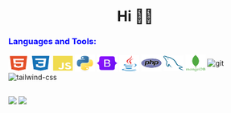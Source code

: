 <h1 align="center">Hi 👋😊</h1>

<h3 align="left" style="color: blue;">Languages and Tools:</h3>
<div style="display: inline-block">
  <img align="center" alt="html5" height="30" width="40" src="https://raw.githubusercontent.com/devicons/devicon/master/icons/html5/html5-plain.svg">
  <img align="center" alt="css3" height="30" width="40" src="https://raw.githubusercontent.com/devicons/devicon/master/icons/css3/css3-plain.svg">
  <img align="center" alt="javascript" height="30" width="40" src="https://raw.githubusercontent.com/devicons/devicon/master/icons/javascript/javascript-plain.svg">
  <img align="center" alt="python" height="35" width="40" src="https://raw.githubusercontent.com/devicons/devicon/master/icons/python/python-original.svg">
  <img align="center" alt="bootstrap" height="35" width="40" src="https://raw.githubusercontent.com/devicons/devicon/master/icons/bootstrap/bootstrap-original.svg">
  <img align="center" alt="java" height="32" width="40" src="https://raw.githubusercontent.com/devicons/devicon/master/icons/java/java-original.svg">
  <img align="center" alt="php" height="35" width="40" src="https://raw.githubusercontent.com/devicons/devicon/master/icons/php/php-original.svg">
  <img align="center" alt="mysql" height="30" width="40" src="https://raw.githubusercontent.com/devicons/devicon/master/icons/mysql/mysql-original.svg">
  <img align="center" alt="mongodb" height="35" width="40" src="https://raw.githubusercontent.com/devicons/devicon/master/icons/mongodb/mongodb-plain-wordmark.svg">
  <img align="center" alt="git" height="30" width="40" src="https://www.vectorlogo.zone/logos/git-scm/git-scm-icon.svg">
  <img align="center" alt="tailwind-css" height="40" width="40" src="https://www.vectorlogo.zone/logos/tailwindcss/tailwindcss-icon.svg">
</div>


##

<a href = "https://mail.google.com/mail/?view=cm&to=andrewbmoreira2@gmail.com"><img src="https://img.shields.io/badge/-Gmail-%23333?style=for-the-badge&logo=gmail&logoColor=white&color=red" target="_blank"></a>
<a href = "https://www.linkedin.com/in/andrew-brancalhone-moreira-122941303/"><img src="https://img.shields.io/badge/-LinkedIn-%23333?style=for-the-badge&logo=linkedin&logoColor=white&color=blue" target="_blank"></a>
